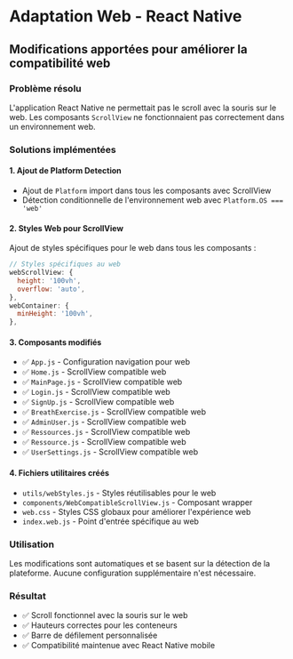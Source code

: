 # Adaptation Web - React Native

## Modifications apportées pour améliorer la compatibilité web

### Problème résolu
L'application React Native ne permettait pas le scroll avec la souris sur le web. Les composants `ScrollView` ne fonctionnaient pas correctement dans un environnement web.

### Solutions implémentées

#### 1. Ajout de Platform Detection
- Ajout de `Platform` import dans tous les composants avec ScrollView
- Détection conditionnelle de l'environnement web avec `Platform.OS === 'web'`

#### 2. Styles Web pour ScrollView
Ajout de styles spécifiques pour le web dans tous les composants :

```javascript
// Styles spécifiques au web
webScrollView: {
  height: '100vh',
  overflow: 'auto',
},
webContainer: {
  minHeight: '100vh',
},
```

#### 3. Composants modifiés
- ✅ `App.js` - Configuration navigation pour web
- ✅ `Home.js` - ScrollView compatible web
- ✅ `MainPage.js` - ScrollView compatible web
- ✅ `Login.js` - ScrollView compatible web
- ✅ `SignUp.js` - ScrollView compatible web
- ✅ `BreathExercise.js` - ScrollView compatible web
- ✅ `AdminUser.js` - ScrollView compatible web
- ✅ `Ressources.js` - ScrollView compatible web
- ✅ `Ressource.js` - ScrollView compatible web
- ✅ `UserSettings.js` - ScrollView compatible web

#### 4. Fichiers utilitaires créés
- `utils/webStyles.js` - Styles réutilisables pour le web
- `components/WebCompatibleScrollView.js` - Composant wrapper
- `web.css` - Styles CSS globaux pour améliorer l'expérience web
- `index.web.js` - Point d'entrée spécifique au web

### Utilisation
Les modifications sont automatiques et se basent sur la détection de la plateforme. Aucune configuration supplémentaire n'est nécessaire.

### Résultat
- ✅ Scroll fonctionnel avec la souris sur le web
- ✅ Hauteurs correctes pour les conteneurs
- ✅ Barre de défilement personnalisée
- ✅ Compatibilité maintenue avec React Native mobile
